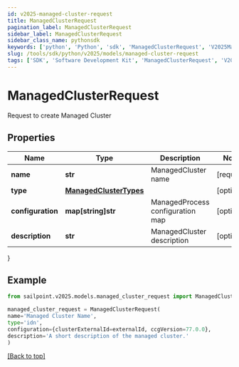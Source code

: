 ```yaml
---
id: v2025-managed-cluster-request
title: ManagedClusterRequest
pagination_label: ManagedClusterRequest
sidebar_label: ManagedClusterRequest
sidebar_class_name: pythonsdk
keywords: ['python', 'Python', 'sdk', 'ManagedClusterRequest', 'V2025ManagedClusterRequest'] 
slug: /tools/sdk/python/v2025/models/managed-cluster-request
tags: ['SDK', 'Software Development Kit', 'ManagedClusterRequest', 'V2025ManagedClusterRequest']
---
```


# ManagedClusterRequest

Request to create Managed Cluster

## Properties

Name | Type | Description | Notes
------------ | ------------- | ------------- | -------------
**name** | **str** | ManagedCluster name | [required]
**type** | [**ManagedClusterTypes**](managed-cluster-types) |  | [optional] 
**configuration** | **map[string]str** | ManagedProcess configuration map | [optional] 
**description** | **str** | ManagedCluster description | [optional] 
}

## Example

```python
from sailpoint.v2025.models.managed_cluster_request import ManagedClusterRequest

managed_cluster_request = ManagedClusterRequest(
name='Managed Cluster Name',
type='idn',
configuration={clusterExternalId=externalId, ccgVersion=77.0.0},
description='A short description of the managed cluster.'
)

```
[[Back to top]](#) 

